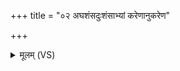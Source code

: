 +++
title = "०२ अघशंसदुःशंसाभ्यां करेणानुकरेण"

+++
<details><summary>मूलम् (VS)</summary>

अ॑घशंसदुःशं॒साभ्यां॑ क॒रेणा॑नुक॒रेण॑ च। यक्ष्मं॑ च॒ सर्वं॒ तेने॒तो मृ॒त्युं च॒ निर॑जामसि ॥
</details>